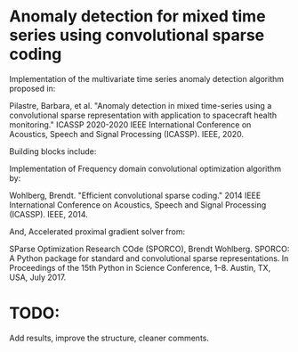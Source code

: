 # Anomaly detection for mixed time series using convolutional sparse coding 

Implementation of the multivariate time series anomaly detection algorithm proposed in: 

Pilastre, Barbara, et al. "Anomaly detection in mixed time-series using a convolutional sparse representation with application to spacecraft health monitoring." ICASSP 2020-2020 IEEE International Conference on Acoustics, Speech and Signal Processing (ICASSP). IEEE, 2020.

Building blocks include: 


Implementation of Frequency domain convolutional optimization algorithm by: 

Wohlberg, Brendt. "Efficient convolutional sparse coding." 2014 IEEE International Conference on Acoustics, Speech and Signal Processing (ICASSP). IEEE, 2014.

And, Accelerated proximal gradient solver from: 

SParse Optimization Research COde (SPORCO), 
Brendt Wohlberg. SPORCO: A Python package for standard and convolutional sparse representations. In Proceedings of the 15th Python in Science Conference, 1–8. Austin, TX, USA, July 2017. 


# TODO: 
Add results, improve the structure, cleaner comments.
